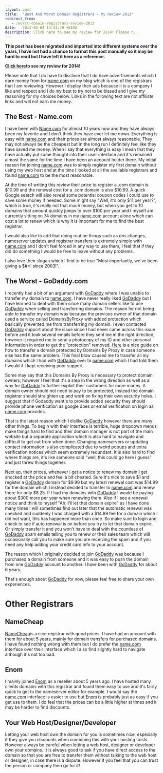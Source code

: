```yaml
---
layout: post
title:  "Best And Worst Domain Registrars - My Review 2013"
redirect_from:
   - /worst-domain-registrars-review-2013
date:   2013-03-04 14:43:49 +0100
description: Click here to see my review for 2014! Please n...
---
```


**This post has been migrated and imported into different systems over the years, I have not had a chance to format this post manually so it may be hard to read but I have left it here as a reference.**

**[Click here](http://markustenghamn.com/best-and-worst-domain-registrars-my-review-2014 "Best and Worst Domain Registrars 2014")to see my review for 2014!**  
  
 Please note that I do have to disclose that I do have advertisements which I earn money from for [name.com](http://Name.com "Name.com") on my blog which is one of the registrars that I am reviewing. However I display their ads because it is a company I like and respect and I do my best to try not to be biased and I give my reasoning for my choices below. Links in the following text are not affiliate links and will not earn me money.  
## The Best - Name.com

  
 I have been with [Name.com](http://Name.com "Name.com") for almost 10 years now and they have always been my favorite and I don't think they have ever let me down. Everything is easy with [name.com](http://Name.com "Name.com") and their prices are almost always reasonable. They may not always be the cheapest but in the long run I definitely feel like they have saved me money. When I say that everything is easy I mean that they have actually put some thought into their user interface and it's remained almost the same for the time I have been an account holder there. My initial reason for joining [name.com](http://Name.com "Name.com") was to simply register my first domain without using my web host and at the time I looked at all the available registrars and found [name.com](http://Name.com "Name.com") to be the most reasonable.  
  
 At the time of writing this review their price to register a .com domain is $10.99 and the renewal cost for a .com domain is also $10.99. A quick Google search will also reveal some potential coupon codes I could use to save some money if needed. Some might say "Well, it's only $11 per year?", which is true, it's really not that much money, but when you get to 10 domains that amount quickly jumps to over $100 per year and I myself am currently sitting on 74 domains in my [name.com](http://Name.com "Name.com") account alone which can cost a lot to renew which is why it is important for me to find the best registrar.  
  
 I would also like to add that doing routine things such as dns changes, nameserver updates and registrar transfers is extremely simple with [name.com](http://Name.com "Name.com") and I don't feel forced in any way to use them, I feel that if they did do something I would be free to leave without any problems.  
  
 I also love their slogan which I find to be true "Most importantly, we've been giving a $#\*! since 2003!".  
## The Worst - GoDaddy.com

  
 I recently had a bit of an argument with [GoDaddy](http://GoDaddy.com "GoDaddy") where I was unable to transfer my domain to [name.com](http://Name.com "Name.com"). I have never really liked [GoDaddy](http://GoDaddy.com "GoDaddy") but I have learned to deal with them since many domain sellers like to use [GoDaddy](http://GoDaddy.com "GoDaddy") when selling and transferring domains. The reason for not being able to transfer my domain was because the previous owner of that domain used a service called DomainsByProxy with added protection which basically prevented me from transferring my domain. I even contacted [GoDaddy](http://GoDaddy.com "GoDaddy") support about the issue since I had never came across this issue before and it took several emails before they sent me in the right direction, however it required me to send a photocopy of my ID and other personal information in order to get the "protection" removed. [Here](http://www.reddybrek.com/post/How-to-transfer-a-domain-away-from-GoDaddycom.aspx "How to transfer a domain away from godaddy") is a nice guide on how to transfer a domain protected by Domains By Proxy in case someone else has the same problem. This final blow caused me to transfer all my domains which I had with [GoDaddy](http://GoDaddy.com "GoDaddy") over to [name.com](http://Name.com "Name.com") which I had told them I would if I kept receiving poor support.  
  
 Some may say that this Domains By Proxy is necessary to protect domain owners, however I feel that it's a step in the wrong direction as well as a way for [GoDaddy](http://GoDaddy.com "GoDaddy") to further exploit their customers for more money. A domain owner should not need to pay to be protected, instead the domain registrar should straighten up and work on fixing their own security holes. I suggest that if Godaddy want's to provide added security they should provide phone verification as google does or email verification on login as [name.com](http://Name.com "Name.com") provides.  
  
 That is the latest reason which I dislike [GoDaddy](http://GoDaddy.com "GoDaddy") however there are many other things. To begin with their interface is terrible, huge dropdown menus make things hard to find and their domain manager is not part of the main website but a separate application which is also hard to navigate and difficult to get out from when done. Changing nameservers or updating contact information is also complicated due to weird popups and extra verification notices which seem extremely redundant. It is also hard to find where things are, it's like someone said "well, this could go here i guess" and just threw things together.  
  
 Next up, their prices, whenever I get a notice to renew my domain I get shocked at the price and feel a bit cheated. Sure it's nice to save $1 and register a [GoDaddy](http://GoDaddy.com "GoDaddy") domain for $9.99 but my latest renewal cost was $14.99 for the domain which I instead decided to transfer to [name.com](http://Name.com "Name.com") and renew there for only $8.25. If I had my domains with [GoDaddy](http://GoDaddy.com "GoDaddy") I would be paying about $300 more per year when renewing them. Also if I see a renewal notice and think to myself "Ah, I'll let that domain expire" as I have done many times I will sometimes find out later that the automatic renewal was checked and suddenly I was charged with a $14.99 fee for a domain which I did not want, this has happened more than once. So make sure to login and check to see if auto renewal is on before you try to let that domain expire. Or simply transfer it and you won't have to deal with the countless of [GoDaddy](http://GoDaddy.com "GoDaddy") spam emails telling you to renew or their sales team which will occasionally call you to make sure you are receiving the spam and if you need any help adding your credit card info to your account.  
  
 The reason which I originally decided to join [GoDaddy](http://GoDaddy.com "GoDaddy") was because I purchased a domain from someone and it was easy to push the domain from one [GoDaddy](http://GoDaddy.com "GoDaddy") account to another. I have been with [GoDaddy](http://GoDaddy.com "GoDaddy") for about 6 years.  
  
 That's enough about [GoDaddy](http://GoDaddy.com "GoDaddy") for now, please feel free to share your own experiences.  
# Other Registrars

  
## NameCheap

  
[NameCheap](http://NameCheap.com "NameCheap")is a nice registrar with good prices. I have had an account with them for about 5 years, mainly for domain transfers for purchased domains. I have found nothing wrong with them but I do prefer the [name.com](http://Name.com "Name.com") interface over their interface which I also find slightly hard to navigate although it's not too bad.  
## Enom

  
 I mainly joined [Enom](http://enom.com "Enom") as a reseller about 5 years ago. I have hosted many clients domains with this registrar and found them easy to use and it's fairly quick to get to the nameserver editor for example. I would say the [name.com](http://Name.com "Name.com") interface is easier to use but [Enom](http://enom.com "Enom") is probably just as easy if you get use to them. I do feel that the prices can be a little higher at times and it may be harder to find discounts.  
## Your Web Host/Designer/Developer

  
 Letting your web host own the domain for you is sometimes nice, especially if they give you discounts when combining this with your hosting costs. However always be careful when letting a web host, designer or developer own your domains. It is always good to ask if you have direct access to the domain so that you are free to transfer them without talking to the web host or designer, in case there is a dispute. However if you feel that you can trust the person or company then go for it!